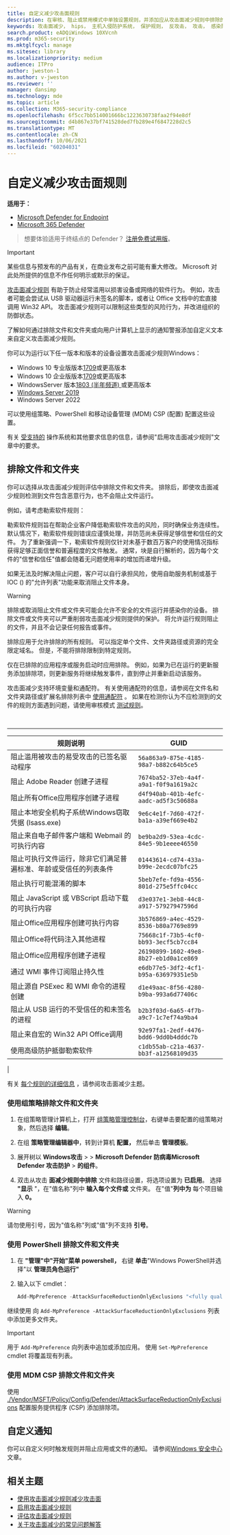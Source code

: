 ```yaml
---
title: 自定义减少攻击面规则
description: 在审核、阻止或禁用模式中单独设置规则，并添加应从攻击面减少规则中排除的文件和文件夹
keywords: 攻击面减少， hips， 主机入侵防护系统， 保护规则， 反攻击， 攻击， 感染防护， 自定义， 配置， 排除
search.product: eADQiWindows 10XVcnh
ms.prod: m365-security
ms.mktglfcycl: manage
ms.sitesec: library
ms.localizationpriority: medium
audience: ITPro
author: jweston-1
ms.author: v-jweston
ms.reviewer: ''
manager: dansimp
ms.technology: mde
ms.topic: article
ms.collection: M365-security-compliance
ms.openlocfilehash: 6f5cc7bb514001666bc1223630738faa2f94e8df
ms.sourcegitcommit: d4b867e37bf741528ded7fb289e4f6847228d2c5
ms.translationtype: MT
ms.contentlocale: zh-CN
ms.lasthandoff: 10/06/2021
ms.locfileid: "60204031"
---
```

# <a name="customize-attack-surface-reduction-rules"></a>自定义减少攻击面规则

**适用于：**

- [Microsoft Defender for Endpoint](https://go.microsoft.com/fwlink/p/?linkid=2154037)
- [Microsoft 365 Defender](https://go.microsoft.com/fwlink/?linkid=2118804)

> 想要体验适用于终结点的 Defender？ [注册免费试用版](https://signup.microsoft.com/create-account/signup?products=7f379fee-c4f9-4278-b0a1-e4c8c2fcdf7e&ru=https://aka.ms/MDEp2OpenTrial?ocid=docs-wdatp-assignaccess-abovefoldlink)。

> [!IMPORTANT]
> 某些信息与预发布的产品有关，在商业发布之前可能有重大修改。 Microsoft 对此处所提供的信息不作任何明示或默示的保证。

[攻击面减少规则](enable-attack-surface-reduction.md) 有助于防止经常滥用以损害设备或网络的软件行为。 例如，攻击者可能会尝试从 USB 驱动器运行未签名的脚本，或者让 Office 文档中的宏直接调用 Win32 API。 攻击面减少规则可以限制这些类型的风险行为，并改进组织的防御状态。

了解如何通过排除文件和文件夹或向用户计算机上[](#exclude-files-and-folders)显示的通知警报添加自定义文本[](#customize-the-notification)来自定义攻击面减少规则。

你可以为运行以下任一版本和版本的设备设置攻击面减少规则Windows：

- Windows 10 专业版版本[1709](/windows/whats-new/whats-new-windows-10-version-1709)或更高版本
- Windows 10 企业版版本[1709](/windows/whats-new/whats-new-windows-10-version-1709)或更高版本
- WindowsServer 版本[1803 (半年频道) ](/windows-server/get-started/whats-new-in-windows-server-1803)或更高版本
- [Windows Server 2019](/windows-server/get-started-19/whats-new-19)
- Windows Server 2022

可以使用组策略、PowerShell 和移动设备管理 (MDM) CSP (配置) 配置这些设置。

有关 [受支持的](enable-attack-surface-reduction.md#requirements) 操作系统和其他要求信息的信息，请参阅"启用攻击面减少规则"文章中的要求。

## <a name="exclude-files-and-folders"></a>排除文件和文件夹

你可以选择从攻击面减少规则评估中排除文件和文件夹。 排除后，即使攻击面减少规则检测到文件包含恶意行为，也不会阻止文件运行。

例如，请考虑勒索软件规则：

勒索软件规则旨在帮助企业客户降低勒索软件攻击的风险，同时确保业务连续性。 默认情况下，勒索软件规则错误应谨慎处理，并防范尚未获得足够信誉和信任的文件。 为了重新强调一下，勒索软件规则仅针对未基于数百万客户的使用情况指标获得足够正面信誉和普遍程度的文件触发。 通常，块是自行解析的，因为每个文件的"信誉和信任"值都会随着无问题使用率的增加而递增升级。

如果无法及时解决阻止问题，客户可以自行承担风险，使用自助服务机制或基于IOC () 的"允许列表"功能来取消阻止文件本身。

> [!WARNING]
> 排除或取消阻止文件或文件夹可能会允许不安全的文件运行并感染你的设备。 排除文件或文件夹可以严重削弱攻击面减少规则提供的保护。 将允许运行规则阻止的文件，并且不会记录任何报告或事件。

排除应用于允许排除的所有规则。 可以指定单个文件、文件夹路径或资源的完全限定域名。 但是，不能将排除限制到特定规则。

仅在已排除的应用程序或服务启动时应用排除。 例如，如果为已在运行的更新服务添加排除项，则更新服务将继续触发事件，直到停止并重新启动该服务。

攻击面减少支持环境变量和通配符。 有关使用通配符的信息，请参阅在文件名和文件夹路径或扩展名排除列表中 [使用通配符](configure-extension-file-exclusions-microsoft-defender-antivirus.md#use-wildcards-in-the-file-name-and-folder-path-or-extension-exclusion-lists) 。
如果在检测你认为不应检测到的文件的规则方面遇到问题，请使用审核模式 [测试规则](evaluate-attack-surface-reduction.md)。

<br>

****

|规则说明|GUID|
|---|---|
|阻止滥用被攻击的易受攻击的已签名驱动程序|`56a863a9-875e-4185-98a7-b882c64b5ce5`|
|阻止 Adobe Reader 创建子进程|`7674ba52-37eb-4a4f-a9a1-f0f9a1619a2c`|
|阻止所有Office应用程序创建子进程|`d4f940ab-401b-4efc-aadc-ad5f3c50688a`|
|阻止本地安全机构子系统Windows窃取凭据 (lsass.exe) |`9e6c4e1f-7d60-472f-ba1a-a39ef669e4b2`|
|阻止来自电子邮件客户端和 Webmail 的可执行内容|`be9ba2d9-53ea-4cdc-84e5-9b1eeee46550`|
|阻止可执行文件运行，除非它们满足普遍标准、年龄或受信任的列表条件|`01443614-cd74-433a-b99e-2ecdc07bfc25`|
|阻止执行可能混淆的脚本|`5beb7efe-fd9a-4556-801d-275e5ffc04cc`|
|阻止 JavaScript 或 VBScript 启动下载的可执行内容|`d3e037e1-3eb8-44c8-a917-57927947596d`|
|阻止Office应用程序创建可执行内容|`3b576869-a4ec-4529-8536-b80a7769e899`|
|阻止Office将代码注入其他进程|`75668c1f-73b5-4cf0-bb93-3ecf5cb7cc84`|
|阻止Office应用程序创建子进程|`26190899-1602-49e8-8b27-eb1d0a1ce869`|
|通过 WMI 事件订阅阻止持久性|`e6db77e5-3df2-4cf1-b95a-636979351e5b`|
|阻止源自 PSExec 和 WMI 命令的进程创建|`d1e49aac-8f56-4280-b9ba-993a6d77406c`|
|阻止从 USB 运行的不受信任的和未签名的进程|`b2b3f03d-6a65-4f7b-a9c7-1c7ef74a9ba4`|
|阻止来自宏的 Win32 API Office调用|`92e97fa1-2edf-4476-bdd6-9dd0b4dddc7b`|
|使用高级防护抵御勒索软件|`c1db55ab-c21a-4637-bb3f-a12568109d35`|
|

有关 [每个规则的详细信息](attack-surface-reduction.md) ，请参阅攻击面减少主题。

### <a name="use-group-policy-to-exclude-files-and-folders"></a>使用组策略排除文件和文件夹

1. 在组策略管理计算机上，打开 [组策略管理控制台](https://technet.microsoft.com/library/cc731212.aspx)，右键单击要配置的组策略对象，然后选择 **编辑**。

2. 在组 **策略管理编辑器中**，转到计算机 **配置，** 然后单击 **管理模板**。

3. 展开树以 **Windows攻击** \>  \> **Microsoft Defender 防病毒Microsoft Defender 攻击防护** \> **的组件**。

4. 双击从攻击 **面减少规则中排除** 文件和路径设置，将选项设置为 **已启用**。 选择 **"显示** "，在"值名称"列中 **输入每个文件或** 文件夹。 在"值"**列中为** 每个项目输入 **0。**

> [!WARNING]
> 请勿使用引号，因为"值名称"列或"值"列不支持 **引号**。

### <a name="use-powershell-to-exclude-files-and-folders"></a>使用 PowerShell 排除文件和文件夹

1. 在 **"管理"中"开始"菜单 powershell，** 右键 **单击**"Windows PowerShell并选择"以 **管理员角色运行"**
2. 输入以下 cmdlet：

    ```PowerShell
    Add-MpPreference -AttackSurfaceReductionOnlyExclusions "<fully qualified path or resource>"
    ```

继续使用 向 `Add-MpPreference -AttackSurfaceReductionOnlyExclusions` 列表中添加更多文件夹。

> [!IMPORTANT]
> 用于 `Add-MpPreference` 向列表中追加或添加应用。 使用 `Set-MpPreference` cmdlet 将覆盖现有列表。

### <a name="use-mdm-csps-to-exclude-files-and-folders"></a>使用 MDM CSP 排除文件和文件夹

使用 [./Vendor/MSFT/Policy/Config/Defender/AttackSurfaceReductionOnlyExclusions](/windows/client-management/mdm/policy-csp-defender#defender-attacksurfacereductiononlyexclusions) 配置服务提供程序 (CSP) 添加排除项。

## <a name="customize-the-notification"></a>自定义通知

你可以自定义何时触发规则并阻止应用或文件的通知。 请参阅[Windows 安全中心](/windows/security/threat-protection/windows-defender-security-center/windows-defender-security-center#customize-notifications-from-the-windows-defender-security-center)文章。

## <a name="related-topics"></a>相关主题

- [使用攻击面减少规则减少攻击面](attack-surface-reduction.md)
- [启用攻击面减少规则](enable-attack-surface-reduction.md)
- [评估攻击面减少规则](evaluate-attack-surface-reduction.md)
- [关于攻击面减少的常见问题解答](attack-surface-reduction.md)
